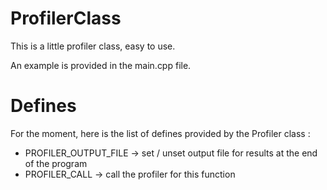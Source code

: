 ProfilerClass
=============

This is a little profiler class, easy to use.

An example is provided in the main.cpp file.

Defines
=======

For the moment, here is the list of defines provided by the Profiler class :

* PROFILER_OUTPUT_FILE -> set / unset output file for results at the end of the program
* PROFILER_CALL -> call the profiler for this function